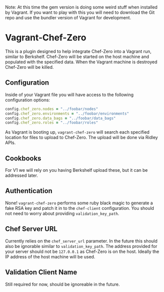 Note: At this time the gem version is doing some weird stuff when installed by Vagrant.  If you want to play with this you will need to download the Git repo and use the bundler version of Vagrant for development.

# Vagrant-Chef-Zero

This is a plugin designed to help integrate Chef-Zero into a Vagrant run, similar to Berkshelf.  Chef-Zero will be started on the host machine and populated with the specified data.  When the Vagrant machine is destroyed Chef-Zero will be killed.

## Configuration

Inside of your Vagrant file you will have access to the following configuration options:

```ruby
config.chef_zero.nodes = "../foobar/nodes"
config.chef_zero.environments = "../foobar/environments"
config.chef_zero.data_bags = "../foobar/data_bags"
config.chef_zero.roles = "../foobar/roles"
```

As Vagrant is booting up, `vagrant-chef-zero` will search each specified location for files to upload to Chef-Zero.  The upload will be done via Ridley APIs.

## Cookbooks

For V1 we will rely on you having Berkshelf upload these, but it can be addressed later.

## Authentication

None! `vagrant-chef-zero` performs some ruby black magic to generate a fake RSA key and patch it in to the `chef-client` configuration.  You should not need to worry about providing `validation_key_path`.

## Chef Server URL

Currently relies on the `chef_server_url` parameter. In the future this should also be ignorable similar to `validation_key_path`.  The address provided for your server should not be `127.0.0.1` as Chef-Zero is on the host.  Ideally the IP address of the host machine will be used.

## Validation Client Name

Still required for now, should be ignoreable in the future.

